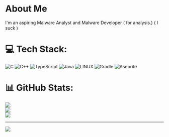 # About Me

I'm an aspiring Malware Analyst and Malware Developer ( for analysis.) ( I suck )


# 💻 Tech Stack:
![C](https://img.shields.io/badge/c-%2300599C.svg?style=for-the-badge&logo=c&logoColor=white) ![C++](https://img.shields.io/badge/c++-%2300599C.svg?style=for-the-badge&logo=c%2B%2B&logoColor=white) ![TypeScript](https://img.shields.io/badge/typescript-%23007ACC.svg?style=for-the-badge&logo=typescript&logoColor=white) ![Java](https://img.shields.io/badge/java-%23ED8B00.svg?style=for-the-badge&logo=java&logoColor=white) ![LINUX](https://img.shields.io/badge/Linux-FCC624?style=for-the-badge&logo=linux&logoColor=black) ![Gradle](https://img.shields.io/badge/Gradle-02303A.svg?style=for-the-badge&logo=Gradle&logoColor=white) ![Aseprite](https://img.shields.io/badge/Aseprite-FFFFFF?style=for-the-badge&logo=Aseprite&logoColor=#7D929E)
# 📊 GitHub Stats:
![](https://github-readme-stats.vercel.app/api?username=RatGrandmother&theme=dark&hide_border=true&include_all_commits=false&count_private=true)<br/>
![](https://github-readme-streak-stats.herokuapp.com/?user=RatGrandmother&theme=dark&hide_border=true)<br/>
![](https://github-readme-stats.vercel.app/api/top-langs/?username=RatGrandmother&theme=dark&hide_border=true&include_all_commits=false&count_private=true&layout=compact)

---
[![](https://visitcount.itsvg.in/api?id=RatGrandmother&icon=0&color=0)](https://visitcount.itsvg.in)

<!-- Proudly created with GPRM ( https://gprm.itsvg.in ) -->
